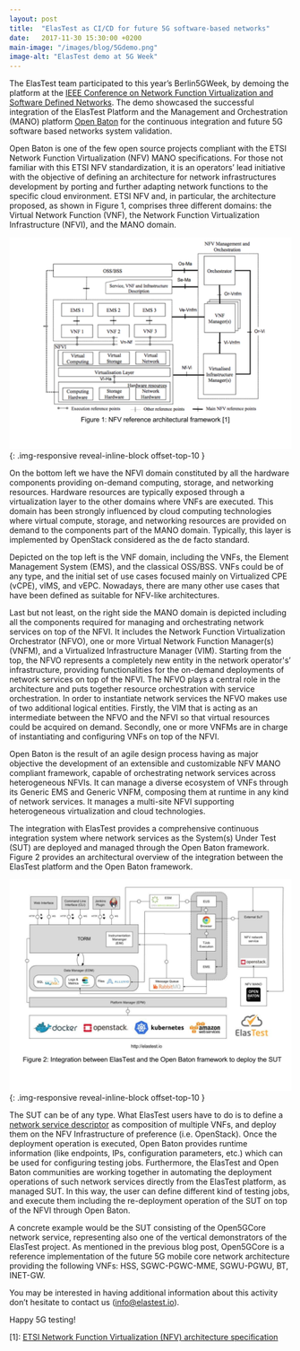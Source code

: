 ```yaml
---
layout: post
title:  "ElasTest as CI/CD for future 5G software-based networks"
date:   2017-11-30 15:30:00 +0200
main-image: "/images/blog/5Gdemo.png"
image-alt: "ElasTest demo at 5G Week"
---
```


The ElasTest team participated to this year’s Berlin5GWeek, by demoing the platform at the [IEEE Conference on Network Function Virtualization and Software Defined Networks](http://nfvsdn2017.ieee-nfvsdn.org/). The demo showcased the successful integration of the ElasTest Platform and the Management and Orchestration (MANO) platform [Open Baton](https://openbaton.github.io/) for the continuous integration and future 5G software based networks system validation. 

Open Baton is one of the few open source projects compliant with the ETSI Network Function Virtualization (NFV) MANO specifications. For those not familiar with this ETSI NFV standardization, it is an operators’ lead initiative with the objective of defining an architecture for network infrastructures development by porting and further adapting network functions to the specific cloud environment. ETSI NFV and, in particular, the architecture proposed, as shown in Figure 1, comprises three different domains: the Virtual Network Function (VNF), the Network Function Virtualization Infrastructure (NFVI), and the MANO domain. 

![NFV Reference Architecture](/images/blog/5grefarch.png){: .img-responsive reveal-inline-block offset-top-10 }

On the bottom left we have the NFVI domain constituted by all the hardware components providing on-demand computing, storage, and networking resources. Hardware resources are typically exposed through a virtualization layer to the other domains where VNFs are executed. This domain has been strongly influenced by cloud computing technologies where virtual compute, storage, and networking resources are provided on demand to the components part of the MANO domain. Typically, this layer is implemented by OpenStack considered as the de facto standard. 

Depicted on the top left is the VNF domain, including the VNFs, the Element Management System (EMS), and the classical OSS/BSS. VNFs could be of any type, and the initial set of use cases focused mainly on Virtualized CPE (vCPE), vIMS, and vEPC. Nowadays, there are many other use cases that have been defined as suitable for NFV-like architectures.

Last but not least, on the right side the MANO domain is depicted including all the components required for managing and orchestrating network services on top of the NFVI. It includes the Network Function Virtualization Orchestrator (NFVO), one or more Virtual Network Function Manager(s) (VNFM), and a Virtualized Infrastructure Manager (VIM). Starting from the top, the NFVO represents a completely new entity in the network operator's’ infrastructure, providing functionalities for the on-demand deployments of network services on top of the NFVI. The NFVO plays a central role in the architecture and puts together resource orchestration with service orchestration. In order to instantiate network services the NFVO makes use of two additional logical entities. Firstly, the VIM that is acting as an intermediate between the NFVO and the NFVI so that virtual resources could be acquired on demand. Secondly, one or more VNFMs are in charge of instantiating and configuring VNFs on top of the NFVI.

Open Baton is the result of an agile design process having as major objective the development of an extensible and customizable NFV MANO compliant framework, capable of orchestrating network services across heterogeneous NFVIs. It can manage a diverse ecosystem of VNFs through its Generic EMS and Generic VNFM, composing them at runtime in any kind of network services. It manages a multi-site NFVI supporting heterogeneous virtualization and cloud technologies.

The integration with ElasTest provides a comprehensive continuous integration system where network services as the System(s) Under Test (SUT) are deployed and managed through the Open Baton framework. Figure 2 provides an architectural overview of the integration between the ElasTest platform and the Open Baton framework.

![ElasTest Architecture](/images/blog/elastestarch.png){: .img-responsive reveal-inline-block offset-top-10 }

The SUT can be of any type. What ElasTest users have to do is to define a [network service descriptor](http://openbaton.org/documentation/ns-descriptor/) as composition of multiple VNFs, and deploy them on the NFV Infrastructure of preference (i.e. OpenStack). Once the deployment operation is executed, Open Baton provides runtime information (like endpoints, IPs, configuration parameters, etc.) which can be used for configuring testing jobs. Furthermore, the ElasTest and Open Baton communities are working together in automating the deployment operations of such network services directly from the ElasTest platform, as managed SUT. In this way, the user can define different kind of testing jobs, and execute them including the re-deployment operation of the SUT on top of the NFVI through Open Baton. 

A concrete example would be the SUT consisting of the Open5GCore network service, representing also one of the vertical demonstrators of the ElasTest project.  As mentioned in the previous blog post, Open5GCore is a reference implementation of the future 5G mobile core network architecture providing the following VNFs: HSS, SGWC-PGWC-MME, SGWU-PGWU, BT, INET-GW. 

You may be interested in having additional information about this activity don’t hesitate to contact us (info@elastest.io). 

Happy 5G testing!

\[1\]: [ETSI Network Function Virtualization (NFV) architecture specification](http://www.etsi.org/deliver/etsi_gs/nfv/001_099/002/01.01.01_60/gs_nfv002v010101p.pdf)